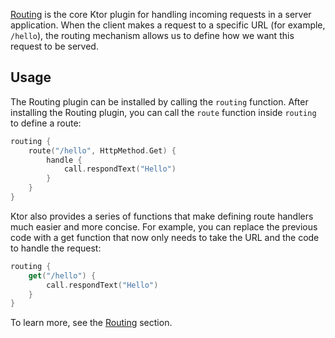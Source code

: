 
[Routing](https://ktor.io/docs/routing-in-ktor.html) is the core Ktor plugin for handling incoming requests in a server application. When the client makes a request to a specific URL (for example, `/hello`), the routing mechanism allows us to define how we want this request to be served.

## Usage

The Routing plugin can be installed by calling the `routing` function. After installing the Routing plugin, you can call the `route` function inside `routing` to define a route:
```kotlin
routing {
    route("/hello", HttpMethod.Get) {
        handle {
            call.respondText("Hello")
        }
    }
}
```

Ktor also provides a series of functions that make defining route handlers much easier and more concise. For example, you can replace the previous code with a get function that now only needs to take the URL and the code to handle the request:

```kotlin
routing {
    get("/hello") {
        call.respondText("Hello")
    }
}
```

To learn more, see the [Routing](https://ktor.io/docs/routing-in-ktor.html) section.
